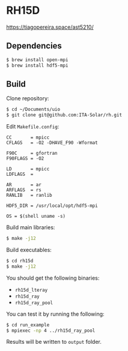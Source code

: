 # RH15D

<https://tiagopereira.space/ast5210/>

## Dependencies

``` sh
$ brew install open-mpi
$ brew install hdf5-mpi
```

## Build

Clone repository:

``` sh
$ cd ~/Documents/uio
$ git clone git@github.com:ITA-Solar/rh.git
```

Edit `Makefile.config`:

```
CC       = mpicc
CFLAGS   = -O2 -DHAVE_F90 -Wformat

F90C     = gfortran
F90FLAGS = -O2

LD       = mpicc
LDFLAGS  =

AR       = ar
ARFLAGS  = rs
RANLIB   = ranlib

HDF5_DIR = /usr/local/opt/hdf5-mpi

OS = $(shell uname -s)
```

Build main libraries:

``` sh
$ make -j12
```

Build executables:

``` sh
$ cd rh15d
$ make -j12
```

You should get the following binaries:

- `rh15d_lteray`
- `rh15d_ray`
- `rh15d_ray_pool`

You can test it by running the following:

``` sh
$ cd run_example
$ mpiexec -np 4 ../rh15d_ray_pool
```

Results will be written to `output` folder.
